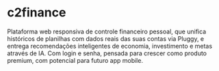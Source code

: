 # c2finance
Plataforma web responsiva de controle financeiro pessoal, que unifica históricos de planilhas com dados reais das suas contas via Pluggy, e entrega recomendações inteligentes de economia, investimento e metas através de IA. Com login e senha, pensada para crescer como produto premium, com potencial para futuro app mobile.
